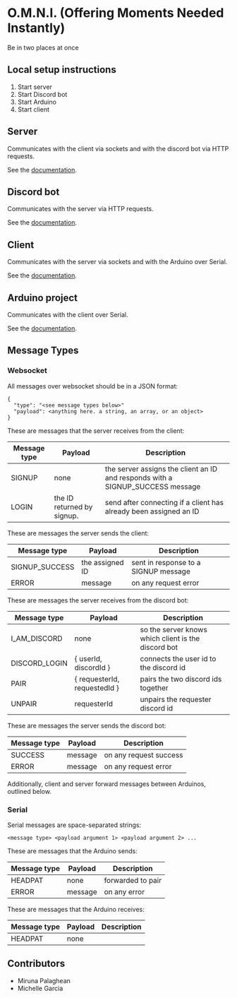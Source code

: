 # O.M.N.I. (Offering Moments Needed Instantly)

Be in two places at once

## Local setup instructions

1. Start server
2. Start Discord bot
3. Start Arduino
4. Start client

## Server

Communicates with the client via sockets and with the discord bot via HTTP
requests.

See the [documentation](./server/README.md).

## Discord bot

Communicates with the server via HTTP requests.

See the [documentation](./discord_bot/README.md).

## Client

Communicates with the server via sockets and with the Arduino over Serial.

See the [documentation](./client/README.md).

## Arduino project

Communicates with the client over Serial.

See the [documentation](./arduino/README.md).

## Message Types

### Websocket

All messages over websocket should be in a JSON format:

```
{
  "type": "<see message types below>"
  "payload": <anything here. a string, an array, or an object>
}
```

These are messages that the server receives from the client:

| Message type | Payload                    | Description                                                                    |
| ------------ | -------------------------- | ------------------------------------------------------------------------------ |
| SIGNUP       | none                       | the server assigns the client an ID and responds with a SIGNUP_SUCCESS message |
| LOGIN        | the ID returned by signup. | send after connecting if a client has already been assigned an ID              |

These are messages the server sends the client:

| Message type   | Payload         | Description                          |
| -------------- | --------------- | ------------------------------------ |
| SIGNUP_SUCCESS | the assigned ID | sent in response to a SIGNUP message |
| ERROR          | message         | on any request error                 |

These are messages the server receives from the discord bot:

| Message type  | Payload                      | Description                                         |
| ------------- | ---------------------------- | --------------------------------------------------- |
| I_AM_DISCORD  | none                         | so the server knows which client is the discord bot |
| DISCORD_LOGIN | { userId, discordId }        | connects the user id to the discord id              |
| PAIR          | { requesterId, requestedId } | pairs the two discord ids together                  |
| UNPAIR        | requesterId                  | unpairs the requester discord id                    |

These are messages the server sends the discord bot:

| Message type | Payload | Description            |
| ------------ | ------- | ---------------------- |
| SUCCESS      | message | on any request success |
| ERROR        | message | on any request error   |

Additionally, client and server forward messages between Arduinos, outlined below.

### Serial

Serial messages are space-separated strings:

```
<message type> <payload argument 1> <payload argument 2> ...
```

These are messages that the Arduino sends:

| Message type | Payload | Description       |
| ------------ | ------- | ----------------- |
| HEADPAT      | none    | forwarded to pair |
| ERROR        | message | on any error      |

These are messages that the Arduino receives:

| Message type | Payload | Description |
| ------------ | ------- | ----------- |
| HEADPAT      | none    |             |

## Contributors

- Miruna Palaghean
- Michelle Garcia
